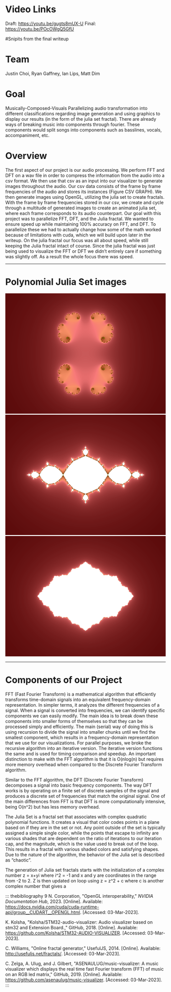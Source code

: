 # Video Links
Draft: https://youtu.be/gugts8mUX-U
Final: https://youtu.be/POcOWgQ5GfU

#Snipits from the final writeup
# Team

Justin Choi, Ryan Gaffney, Ian Lips, Matt Dim

# Goal

Musically-Composed-Visuals Parallelizing audio transformation into
different classifications regarding image generation and using graphics
to display our results (in the form of the julia set fractal). There are already ways of breaking music into components
through fourier. These components would split songs into components such
as basslines, vocals, accompaniment, etc.


# Overview
  The first aspect of our project is our audio processing. We perform FFT and DFT on a wav file in order to compress the information from the audio into a csv format. We then use that csv as an input into our visualizer to generate images throughout the audio. Our csv data consists of the frame by frame frequencies of the audio and stores its instances (Figure CSV GRAPH). We then generate images using OpenGL, utilizing the julia set to create fractals. With the frame by frame frequencies stored in our csv, we create and cycle through a multitude of generated images to create an animated julia set, where each frame corresponds to its audio counterpart. Our goal with this project was to parallelize FFT, DFT, and the Julia fractal. We wanted to ensure speed up while maintaining 100% accuracy on FFT, and DFT. To parallelize these we had to actually change how some of the math worked because of limitations with cuda, which we will build upon later in the writeup. On the julia fractal our focus was all about speed, while still keeping the Julia fractal intact of course. Since the julia fractal was just being used to visualize the FFT or DFT we didn’t entirely care if something was slightly off. As a result the whole focus there was speed. 

  ---------------------------- ---------------------------- ---------------------------- -- -- --
# Polynomial Julia Set images
  ![image](/Latex/imgs/image1.png)    ![image](/Latex/imgs/image2.png)   ![image](/Latex/imgs/image3.png)        
  ---------------------------- ---------------------------- ---------------------------- -- -- --

# Components of our Project

FFT (Fast Fourier Transform) is a mathematical algorithm that efficiently transforms time-domain signals into an equivalent frequency-domain representation. In simpler terms, it analyzes the different frequencies of a signal. When a signal is converted into frequencies, we can identify specific components we can easily modify. The main idea is to break down these components into smaller forms of themselves so that they can be processed simply and efficiently. The main (serial) way of doing this is using recursion to divide the signal into smaller chunks until we find the smallest component, which results in a frequency-domain representation that we use for our visualizations. For parallel purposes, we broke the recursive algorithm into an iterative version. The iterative version functions the same and is used for timing comparison and speedup. An important distinction to make with the FFT algorithm is that it is O(nlog(n) but requires more memory overhead when compared to the Discrete Fourier Transform algorithm.

Similar to the FFT algorithm, the DFT (Discrete Fourier Transform) decomposes a signal into basic frequency components. The way DFT works is by operating on a finite set of discrete samples of the signal and produces a discrete set of frequencies that match the original signal. One of the main differences from FFT is that DFT is more computationally intensive, being O(n^2) but has less memory overhead.

The Julia Set is a fractal set that associates with complex quadratic polynomial functions. It creates a visual that color codes points in a plane based on if they are in the set or not. Any point outside of the set is typically assigned a simple single color, while the points that escape to infinity are various shades that are dependent on the ratio of iterations to our iteration cap, and the magnitude, which is the value used to break out of the loop. This results in a fractal with various shaded colors and satisfying shapes. Due to the nature of the algorithm, the behavior of the Julia set is described as “chaotic”.

The generation of Julia set fractals starts with the initialization of a complex number z = x+yi where i^2 = -1 and x and y are coordinates in the range from -2 to 2. Z is then updated on loop using z = z^2 + c where c is another complex number that gives a 

::: thebibliography
9 N. Corporation, "OpenGL interoperability," *NVIDIA Documentation Hub*,
2023. \[Online\]. Available:
<https://docs.nvidia.com/cuda/cuda-runtime-api/group__CUDART__OPENGL.html>.
\[Accessed: 03-Mar-2023\].

K. Kolsha, "Kolsha/STM32-audio-visualizer: Audio visualizer based on
stm32 and Extension Board.," GitHub, 2018. \[Online\]. Available:
<https://github.com/Kolsha/STM32-AUDIO-VISUALIZER>. \[Accessed:
03-Mar-2023\].

C. Williams, "Online fractal generator," UsefulJS, 2014. \[Online\].
Available: <http://usefuljs.net/fractals/>. \[Accessed: 03-Mar-2023\].

C. Zelga, A. Ulug, and J. Gilbert, "ASENAULUG/music-visualizer: A music
visualizer which displays the real time fast Fourier transform (FFT) of
music on an RGB led matrix," GitHub, 2019. \[Online\]. Available:
<https://github.com/asenaulug/music-visualizer>. \[Accessed:
03-Mar-2023\].
:::
